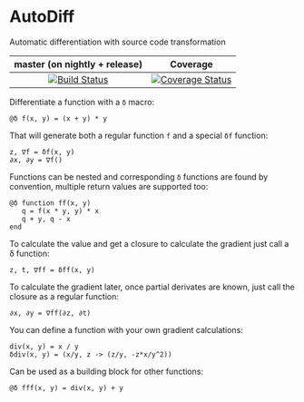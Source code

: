 # AutoDiff

Automatic differentiation with source code transformation

| master (on nightly + release) | Coverage |
|:-----------------------------:|:--------:|
|[![Build Status](https://travis-ci.org/gaika/AutoDiff.jl.svg?branch=master)](https://travis-ci.org/gaika/AutoDiff.jl) | [![Coverage Status](https://coveralls.io/repos/github/gaika/AutoDiff.jl/badge.svg?branch=master)](https://coveralls.io/github/gaika/AutoDiff.jl?branch=master) |

Differentiate a function with a ```δ``` macro:
```
@δ f(x, y) = (x + y) * y
```

That will generate both a regular function ```f``` and a special ```δf``` function:
```
z, ∇f = δf(x, y)
∂x, ∂y = ∇f()
```

Functions can be nested and corresponding ```δ``` functions are found by convention, multiple return values are supported too:
```
@δ function ff(x, y) 
   q = f(x * y, y) * x
   q + y, q - x
end
```

To calculate the value and get a closure to calculate the gradient just call a δ function:
```
z, t, ∇ff = δff(x, y)
```

To calculate the gradient later, once partial derivates are known, just call the closure as a regular function:
```
∂x, ∂y = ∇ff(∂z, ∂t)
```

You can define a function with your own gradient calculations:
```
div(x, y) = x / y
δdiv(x, y) = (x/y, z -> (z/y, -z*x/y^2))
```

Can be used as a building block for other functions:
```
@δ fff(x, y) = div(x, y) + y
```

